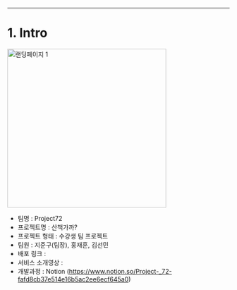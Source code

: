 ---
# 1. Intro

<img width="360" alt="랜딩페이지 1" src="https://user-images.githubusercontent.com/86465929/134766266-9cb39897-cf49-4568-a4ad-6f02e1ff3369.png">

+ 팀명 : Project72
+ 프로젝트명 : 산책가까?
+ 프로젝트 형태 : 수강생 팀 프로젝트
+ 팀원 : 지준구(팀장), 홍재훈, 김선민
+ 배포 링크 : 
+ 서비스 소개영상 :
+ 개발과정 :  Notion (https://www.notion.so/Project-_72-fafd8cb37e514e16b5ac2ee6ecf645a0)
